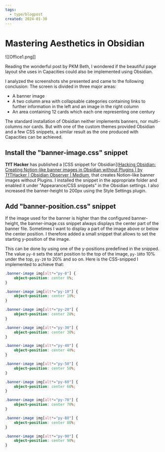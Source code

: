 ```yaml
---
tags:
  - type/blogpost
created: 2024-01-30
---
```


# Mastering Aesthetics in Obsidian

![[Office1.png]]

Reading the wonderful post by PKM Beth, I wondered if the beautiful page layout she uses in Capacities could also be implemented using Obsidian. 

I analyzed the screenshots she presented and came to the following conclusion: The screen is divided in three major areas:
- A banner image
- A two column area with collapsable categories containing links to further information in the left and an image in the right column
- An area containing 12 cards which each one representing one century

The standard installation of Obsidian neither implements banners, nor multi-columns nor cards. But with one of the custom themes provided Obsidian and a few CSS snippets, a similar result as the one produced with Capacities can be achieved.



## Install the "banner-image.css" snippet

**TfT Hacker** has published a [CSS snippet for Obsidian]([Hacking Obsidian: Creating Notion-like banner images in Obsidian without Plugins | by TfTHacker | Obsidian Observer | Medium](https://medium.com/obsidian-observer/hacking-obsidian-creating-notion-like-banner-images-in-obsidian-without-plugins-7ad3e0bddc30), that creates Notion-like banner images without Plugins. I installed the snippet in the appropriate folder and enabled it under "Appearance/CSS snippets" in the Obsidian settings. I also increased the banner-height to 200px using the Style Settings plugin.

## Add "banner-position.css" snippet

If the image used for the banner is higher than the configured banner-height, the banner-image.css snippet always displays the center part of the banner file. Sometimes I want to display a part of the image above or below the center position. I therefore added a small snippet that allows to set the starting y-position of the image.

This can be done by using one of the y-positions predefined in the snipped. The value `py-0` sets the start position to the top of the image, `py-10`to 10% under the top, `py-20` to 20% and so on. Here is the CSS-snipped I implemented to achieve that:

```css
.banner-image img[alt*="py-0"] {
	object-position: center 0%;
}

.banner-image img[alt*="py-10"] {
	object-position: center 10%;
}

.banner-image img[alt*="py-20"] {
	object-position: center 20%;
}

.banner-image img[alt*="py-30"] {
	object-position: center 30%;
}

.banner-image img[alt*="py-40"] {
	object-position: center 40%;
}

.banner-image img[alt*="py-50"] {
	object-position: center 50%;
}

.banner-image img[alt*="py-60"] {
	object-position: center 60%;
}

.banner-image img[alt*="py-70"] {
	object-position: center 70%;
}

.banner-image img[alt*="py-80"] {
	object-position: center 80%;
}

.banner-image img[alt*="py-90"] {
	object-position: center 90%;
}
```

